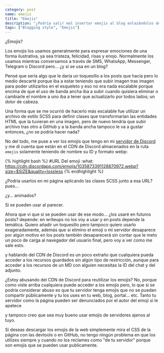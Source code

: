```yaml
---
category: post
name: emojis
title: "Emojis"
description: "¿Podría salir mal insertar emojis al blog enlazándolos desde mi servidor de Discord? ¡Vamos a ver!"
tags: ["Blogging style", "Emojis"]
---
```


¿Emojis?

Los emojis los usamos generalmente para expresar emociones de una forma ilustrativa, ya sea tristeza, felicidad, risas y enojo. Normalmente los usamos mientras conversamos a través de SMS, WhatsApp, Messenger, Telegram o Discord pero... ¿y si se usa en un blog?

Pensé que sería algo que le daría un toquesillo a los posts que hacía pero lo medio descarté porque iba a estar teniendo que subir imagen tras imagen para poder utilizarlos en el esqueleto y eso no era nada escalable porque encima de que el uso de banda ancha iba a subir cuando quisiera eliminar o cambiarle el nombre a uno iba a tener que actualizarlo por todos lados; un dolor de cabeza.

Una forma que se me ocurrió de hacerlo más escalable fue utilizar un archivo de estilo SCSS para definir clases que transformarían las entidades HTML que la tuvieran en una imagen, pero de nuevo tendría que subir archivo tras otro a GitHub y a la banda ancha tampoco le va a gustar entonces, ¿no se podría hacer nada?

No del todo, me puse a ver los emojis que tengo en mi [servidor de Discord](https://discord.vzondev.cf) y me di cuenta que están en el CDN de Discord almacenados en la ruta `emojis` solamente teniendo de nombre su ID y formato webp:

{% highlight bash %}
#URL Del emoji :what:
https://cdn.discordapp.com/emojis/1035873391128870972.webp?size=$SIZE&quality=lossless
{% endhighlight %}

¿Podría usarlos en mi página aplicando las clases SCSS junto a esa URL? pues... <img class="emoji emoji-what">

¿y... animados? <img class="emoji emoji-random">

Si se pueden usar al parecer.

Ahora que vi que si se pueden usar de ese modo... ¿los usaré en futuros posts? depende: en writeups no los voy a usar y en posts depende la temática. Quiero añadir un toquesillo pero tampoco quiero usarlo exageradamente, además que si elimino el emoji o mi servidor desaparece por algún motivo en los posts también desaparecerá sin contar que le meto un poco de carga al navegador del usuario final, pero voy a ver como me sale esto.

y hablando del CDN de Discord es un poco extraño que cualquiera pueda acceder a los recursos guardados sin algún tipo de restricción, aunque para acceder a los recursos de un MD con alguien necesitas la ID del chat y del adjunto. 

¿Estoy abusando del CDN de Discord para reutilizar los emojis? No, porque como viste arriba cualquiera puede acceder a los emojis pero, lo que si se podría considerar abuso es que tu servidor tenga emojis que no se puedan compartir públicamente y tu los uses en tu web, blog, portal... etc. Tanto tu servidor como la página pueden ser denunciados por el autor del emoji si le apetece <img class="emoji emoji-mhr">

y tampoco creo que sea muy bueno usar emojis de servidores ajenos al tuyo. 

Si deseas descargar los emojis de la web simplemente mira el CSS de la página con las devtools o en GitHub, no tengo ningún problema en que los utilizes siempre y cuando no los reclames como "de tu servidor" porque son emojis que se pueden usar publicamente.